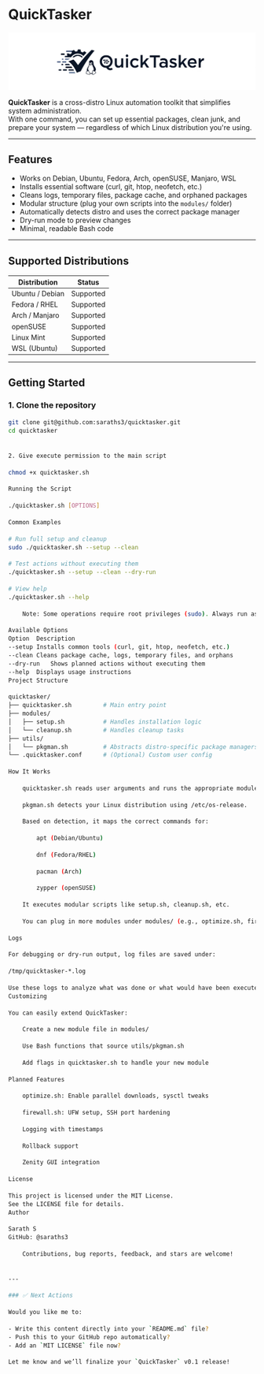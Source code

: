 # QuickTasker

![QuickTasker Logo](https://github.com/saraths3/Quicktasker/raw/refs/heads/main/logo.png)

**QuickTasker** is a cross-distro Linux automation toolkit that simplifies system administration.  
With one command, you can set up essential packages, clean junk, and prepare your system — regardless of which Linux distribution you're using.

---

## Features

- Works on Debian, Ubuntu, Fedora, Arch, openSUSE, Manjaro, WSL
- Installs essential software (curl, git, htop, neofetch, etc.)
- Cleans logs, temporary files, package cache, and orphaned packages
- Modular structure (plug your own scripts into the `modules/` folder)
- Automatically detects distro and uses the correct package manager
- Dry-run mode to preview changes
- Minimal, readable Bash code

---

## Supported Distributions

| Distribution     | Status       |
|------------------|--------------|
| Ubuntu / Debian  | Supported    |
| Fedora / RHEL    | Supported    |
| Arch / Manjaro   | Supported    |
| openSUSE         | Supported    |
| Linux Mint       | Supported    |
| WSL (Ubuntu)     | Supported    |

---

## Getting Started

### 1. Clone the repository

```bash
git clone git@github.com:saraths3/quicktasker.git
cd quicktasker


2. Give execute permission to the main script

chmod +x quicktasker.sh

Running the Script

./quicktasker.sh [OPTIONS]

Common Examples

# Run full setup and cleanup
sudo ./quicktasker.sh --setup --clean

# Test actions without executing them
./quicktasker.sh --setup --clean --dry-run

# View help
./quicktasker.sh --help

    Note: Some operations require root privileges (sudo). Always run as root or with sudo for full functionality.

Available Options
Option	Description
--setup	Installs common tools (curl, git, htop, neofetch, etc.)
--clean	Cleans package cache, logs, temporary files, and orphans
--dry-run	Shows planned actions without executing them
--help	Displays usage instructions
Project Structure

quicktasker/
├── quicktasker.sh         # Main entry point
├── modules/
│   ├── setup.sh           # Handles installation logic
│   └── cleanup.sh         # Handles cleanup tasks
├── utils/
│   └── pkgman.sh          # Abstracts distro-specific package managers
└── .quicktasker.conf      # (Optional) Custom user config

How It Works

    quicktasker.sh reads user arguments and runs the appropriate modules.

    pkgman.sh detects your Linux distribution using /etc/os-release.

    Based on detection, it maps the correct commands for:

        apt (Debian/Ubuntu)

        dnf (Fedora/RHEL)

        pacman (Arch)

        zypper (openSUSE)

    It executes modular scripts like setup.sh, cleanup.sh, etc.

    You can plug in more modules under modules/ (e.g., optimize.sh, firewall.sh)

Logs

For debugging or dry-run output, log files are saved under:

/tmp/quicktasker-*.log

Use these logs to analyze what was done or what would have been executed.
Customizing

You can easily extend QuickTasker:

    Create a new module file in modules/

    Use Bash functions that source utils/pkgman.sh

    Add flags in quicktasker.sh to handle your new module

Planned Features

    optimize.sh: Enable parallel downloads, sysctl tweaks

    firewall.sh: UFW setup, SSH port hardening

    Logging with timestamps

    Rollback support

    Zenity GUI integration

License

This project is licensed under the MIT License.
See the LICENSE file for details.
Author

Sarath S
GitHub: @saraths3

    Contributions, bug reports, feedback, and stars are welcome!


---

### ✅ Next Actions

Would you like me to:

- Write this content directly into your `README.md` file?
- Push this to your GitHub repo automatically?
- Add an `MIT LICENSE` file now?

Let me know and we’ll finalize your `QuickTasker` v0.1 release!


